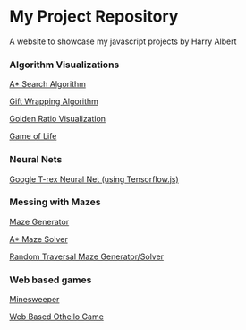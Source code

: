 # My Project Repository
A website to showcase my javascript projects
by Harry Albert

### Algorithm Visualizations

[A* Search Algorithm](https://harryalbert.github.io/Project-Repository/AStar/)

[Gift Wrapping Algorithm](https://harryalbert.github.io/Project-Repository/GiftWrapping/)

[Golden Ratio Visualization](https://harryalbert.github.io/Project-Repository/goldenRatio/)

[Game of Life](https://harryalbert.github.io/Project-Repository/GameOfLife/)

### Neural Nets
[Google T-rex Neural Net (using Tensorflow.js)](https://harryalbert.github.io/Project-Repository/T-RexNeuralNet/)

### Messing with Mazes

[Maze Generator](https://harryalbert.github.io/Project-Repository/MazeGeneration/)

[A* Maze Solver](https://harryalbert.github.io/Project-Repository/mazeSolver/)

[Random Traversal Maze Generator/Solver](https://harryalbert.github.io/Project-Repository/randomTraversalMaze/)

### Web based games

[Minesweeper](https://harryalbert.github.io/Project-Repository/Minesweeper/)

[Web Based Othello Game](https://harryalbert.github.io/Project-Repository/othello/)
